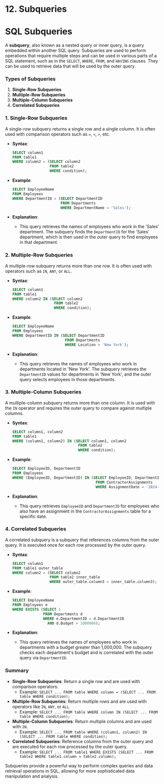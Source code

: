 # 12. Subqueries

# SQL Subqueries

A **subquery**, also known as a nested query or inner query, is a query embedded within another SQL query. Subqueries are used to perform operations that require multiple steps and can be used in various parts of a SQL statement, such as in the `SELECT`, `WHERE`, `FROM`, and `HAVING` clauses. They can be used to retrieve data that will be used by the outer query.

### Types of Subqueries

1. **Single-Row Subqueries**
2. **Multiple-Row Subqueries**
3. **Multiple-Column Subqueries**
4. **Correlated Subqueries**

### 1. Single-Row Subqueries

A single-row subquery returns a single row and a single column. It is often used with comparison operators such as `=`, `<`, `>`, etc.

- **Syntax**:
    
    ```sql
    SELECT column1
    FROM table1
    WHERE column2 = (SELECT column2
                     FROM table2
                     WHERE condition);
    
    ```
    
- **Example**:
    
    ```sql
    SELECT EmployeeName
    FROM Employees
    WHERE DepartmentID = (SELECT DepartmentID
                          FROM Departments
                          WHERE DepartmentName = 'Sales');
    
    ```
    
- **Explanation**:
    - This query retrieves the names of employees who work in the 'Sales' department. The subquery finds the `DepartmentID` for the 'Sales' department, which is then used in the outer query to find employees in that department.

### 2. Multiple-Row Subqueries

A multiple-row subquery returns more than one row. It is often used with operators such as `IN`, `ANY`, or `ALL`.

- **Syntax**:
    
    ```sql
    SELECT column1
    FROM table1
    WHERE column2 IN (SELECT column2
                       FROM table2
                       WHERE condition);
    
    ```
    
- **Example**:
    
    ```sql
    SELECT EmployeeName
    FROM Employees
    WHERE DepartmentID IN (SELECT DepartmentID
                            FROM Departments
                            WHERE Location = 'New York');
    
    ```
    
- **Explanation**:
    - This query retrieves the names of employees who work in departments located in 'New York'. The subquery retrieves the `DepartmentID` values for departments in 'New York', and the outer query selects employees in those departments.

### 3. Multiple-Column Subqueries

A multiple-column subquery returns more than one column. It is used with the `IN` operator and requires the outer query to compare against multiple columns.

- **Syntax**:
    
    ```sql
    SELECT column1, column2
    FROM table1
    WHERE (column1, column2) IN (SELECT column1, column2
                                  FROM table2
                                  WHERE condition);
    
    ```
    
- **Example**:
    
    ```sql
    SELECT EmployeeID, DepartmentID
    FROM Employees
    WHERE (EmployeeID, DepartmentID) IN (SELECT EmployeeID, DepartmentID
                                          FROM ContractorAssignments
                                          WHERE AssignmentDate = '2024-01-01');
    
    ```
    
- **Explanation**:
    - This query retrieves `EmployeeID` and `DepartmentID` for employees who also have an assignment in the `ContractorAssignments` table for a specific date.

### 4. Correlated Subqueries

A correlated subquery is a subquery that references columns from the outer query. It is executed once for each row processed by the outer query.

- **Syntax**:
    
    ```sql
    SELECT column1
    FROM table1 outer_table
    WHERE column2 = (SELECT column2
                     FROM table2 inner_table
                     WHERE outer_table.column3 = inner_table.column3);
    
    ```
    
- **Example**:
    
    ```sql
    SELECT EmployeeName
    FROM Employees e
    WHERE EXISTS (SELECT 1
                  FROM Departments d
                  WHERE e.DepartmentID = d.DepartmentID
                    AND d.Budget > 1000000);
    
    ```
    
- **Explanation**:
    - This query retrieves the names of employees who work in departments with a budget greater than 1,000,000. The subquery checks each department's budget and is correlated with the outer query via `DepartmentID`.

### Summary

- **Single-Row Subqueries**: Return a single row and are used with comparison operators.
    - Example: `SELECT ... FROM table WHERE column = (SELECT ... FROM table WHERE condition);`
- **Multiple-Row Subqueries**: Return multiple rows and are used with operators like `IN`, `ANY`, or `ALL`.
    - Example: `SELECT ... FROM table WHERE column IN (SELECT ... FROM table WHERE condition);`
- **Multiple-Column Subqueries**: Return multiple columns and are used with `IN`.
    - Example: `SELECT ... FROM table WHERE (column1, column2) IN (SELECT ... FROM table WHERE condition);`
- **Correlated Subqueries**: Reference columns from the outer query and are executed for each row processed by the outer query.
    - Example: `SELECT ... FROM table1 WHERE EXISTS (SELECT ... FROM table2 WHERE table1.column = table2.column);`

Subqueries provide a powerful way to perform complex queries and data retrieval operations in SQL, allowing for more sophisticated data manipulation and analysis.